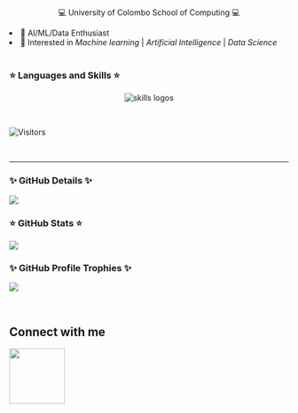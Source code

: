 <!--[251549114-4f00f6c8-1b95-40b1-8d83-2ddde17365d4](https://github.com/kavishka-sulakshana/kavishka-sulakshana/assets/73744585/e48527f1-7944-4816-89a3-24af8752fd91)-->


<p align='center'>💻 University of Colombo School of Computing 💻<br></p>
<div>
  <li> 📡 AI/ML/Data Enthusiast </li>
  <li> 🔦 Interested in <i>Machine learning</i> | <i>Artificial Intelligence</i> | <i>Data Science</i> </li>
</div>

<br>

### ⭐ Languages and Skills ⭐
<p align="center"> 
<img src="https://skillicons.dev/icons?i=tensorflow,pytorch,opencv,r,octave,c,cpp,py,js,html,php,keras,sklearn,numpy,pandas,opencv,plotly,d3,jupyter,scala,matlab,react,spring,css,tailwind,threejs,vscode,mongodb,mysql,postgresql,docker,github,gitlab,azure,figma" alt="skills logos" /> <br>
</p>

<br>

![Visitors](https://api.visitorbadge.io/api/visitors?path=https%3A%2F%2Fgithub.com%2Fkavishka-sulakshana&countColor=%23d9e3f0&theme=transparent&style=flat-square)

<br>
<hr>

### ✨ GitHub Details ✨

![](http://github-profile-summary-cards.vercel.app/api/cards/profile-details?username=Ravix-Wiz&theme=transparent)
<br>

### ⭐ GitHub Stats ⭐
  
![](http://github-profile-summary-cards.vercel.app/api/cards/stats?username=Ravix-Wiz&theme=transparent)

### ✨ GitHub Profile Trophies ✨

![](https://github-profile-trophy.vercel.app/?username=Ravix-Wiz&column=6)

<br>
<h2>Connect with me </h2>

<a href="https://www.linkedin.com/in/kavishka-sulakshana-12b571206?lipi=urn%3Ali%3Apage%3Ad_flagship3_profile_view_base_contact_details%3BRRgKBTGfRYOEKMRXhzPIoQ%3D%3D" target="_blank">
<img src="https://content.linkedin.com/content/dam/brand/site/img/logo/new-2019-logo.png" width="100px"/></a>
&nbsp;&nbsp;&nbsp;&nbsp;&nbsp;

